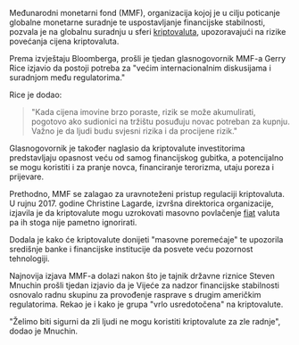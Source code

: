 Međunarodni monetarni fond (MMF), organizacija kojoj je u cilju poticanje globalne monetarne suradnje te uspostavljanje financijske stabilnosti, pozvala je na globalnu suradnju u sferi [kriptovaluta][cc], upozoravajući na rizike povećanja cijena kriptovaluta.

Prema izvještaju Bloomberga, prošli je tjedan glasnogovornik MMF-a Gerry Rice izjavio da postoji potreba za "većim internacionalnim diskusijama i suradnjom među regulatorima."

Rice je dodao:

> "Kada cijena imovine brzo poraste, rizik se može akumulirati, pogotovo ako sudionici na tržištu posuđuju novac potreban za kupnju. Važno je da ljudi budu svjesni rizika i da procijene rizik."

Glasnogovornik je također naglasio da kriptovalute investitorima predstavljaju opasnost veću od samog financijskog gubitka, a potencijalno se mogu koristiti i za pranje novca, financiranje terorizma, utaju poreza i prijevare.

Prethodno, MMF se zalagao za uravnoteženi pristup regulaciji kriptovaluta. U rujnu 2017. godine Christine Lagarde, izvršna direktorica organizacije, izjavila je da kriptovalute mogu uzrokovati masovno povlačenje [fiat][fiat] valuta pa ih stoga nije pametno ignorirati. 

Dodala je kako će kriptovalute donijeti "masovne poremećaje" te upozorila središnje banke i financijske institucije da posvete veću pozornost tehnologiji.

Najnovija izjava MMF-a dolazi nakon što je tajnik državne riznice Steven Mnuchin prošli tjedan izjavio da je Vijeće za nadzor financijske stabilnosti osnovalo radnu skupinu za provođenje rasprave s drugim američkim regulatorima. Rekao je i kako je grupa "vrlo usredotočena" na kriptovalute.

"Želimo biti sigurni da zli ljudi ne mogu koristiti kriptovalute za zle radnje", dodao je Mnuchin.


[cc]: https://bitfalls.com/hr/2017/08/20/cryptocurrency/
[fiat]: https://bitfalls.com/hr/glossary/#fiat
